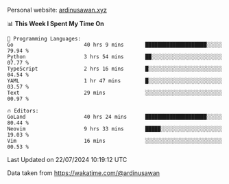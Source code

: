 Personal website: [ardinusawan.xyz](https://ardinusawan.xyz)

<!--START_SECTION:waka-->
📊 **This Week I Spent My Time On** 

```text
💬 Programming Languages: 
Go                       40 hrs 9 mins       ████████████████████░░░░░   79.94 % 
Python                   3 hrs 54 mins       ██░░░░░░░░░░░░░░░░░░░░░░░   07.77 % 
TypeScript               2 hrs 16 mins       █░░░░░░░░░░░░░░░░░░░░░░░░   04.54 % 
YAML                     1 hr 47 mins        █░░░░░░░░░░░░░░░░░░░░░░░░   03.57 % 
Text                     29 mins             ░░░░░░░░░░░░░░░░░░░░░░░░░   00.97 % 

🔥 Editors: 
GoLand                   40 hrs 24 mins      ████████████████████░░░░░   80.44 % 
Neovim                   9 hrs 33 mins       █████░░░░░░░░░░░░░░░░░░░░   19.03 % 
Vim                      16 mins             ░░░░░░░░░░░░░░░░░░░░░░░░░   00.53 % 
```


 Last Updated on 22/07/2024 10:19:12 UTC
<!--END_SECTION:waka-->
Data taken from https://wakatime.com/@ardinusawan
